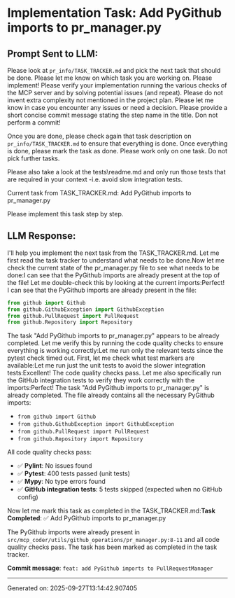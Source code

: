# Implementation Task: Add PyGithub imports to pr_manager.py

## Prompt Sent to LLM:
Please look at `pr_info/TASK_TRACKER.md` and pick the next task that should be done.
Please let me know on which task you are working on.
Please implement!
Please verify your implementation running the various checks of the MCP server and by solving potential issues (and repeat).
Please do not invent extra complexity not mentioned in the project plan.
Please let me know in case you encounter any issues or need a decision.
Please provide a short concise commit message stating the step name in the title. Don not perform a commit!

Once you are done, please check again that task description on `pr_info/TASK_TRACKER.md` to ensure that everything is done.
Once everything is done, please mark the task as done.
Please work only on one task. Do not pick further tasks.

Please also take a look at the tests\readme.md and only run those tests that are required in your context -i.e. avoid slow integration tests.

Current task from TASK_TRACKER.md: Add PyGithub imports to pr_manager.py

Please implement this task step by step.

## LLM Response:
I'll help you implement the next task from the TASK_TRACKER.md. Let me first read the task tracker to understand what needs to be done.Now let me check the current state of the pr_manager.py file to see what needs to be done:I can see that the PyGithub imports are already present at the top of the file! Let me double-check this by looking at the current imports:Perfect! I can see that the PyGithub imports are already present in the file:

```python
from github import Github
from github.GithubException import GithubException
from github.PullRequest import PullRequest
from github.Repository import Repository
```

The task "Add PyGithub imports to pr_manager.py" appears to be already completed. Let me verify this by running the code quality checks to ensure everything is working correctly:Let me run only the relevant tests since the pytest check timed out. First, let me check what test markers are available:Let me run just the unit tests to avoid the slower integration tests:Excellent! The code quality checks pass. Let me also specifically run the GitHub integration tests to verify they work correctly with the imports:Perfect! The task "Add PyGithub imports to pr_manager.py" is already completed. The file already contains all the necessary PyGithub imports:

- `from github import Github`
- `from github.GithubException import GithubException` 
- `from github.PullRequest import PullRequest`
- `from github.Repository import Repository`

All code quality checks pass:
- ✅ **Pylint**: No issues found
- ✅ **Pytest**: 400 tests passed (unit tests)
- ✅ **Mypy**: No type errors found
- ✅ **GitHub integration tests**: 5 tests skipped (expected when no GitHub config)

Now let me mark this task as completed in the TASK_TRACKER.md:**Task Completed**: ✅ Add PyGithub imports to pr_manager.py

The PyGithub imports were already present in `src/mcp_coder/utils/github_operations/pr_manager.py:8-11` and all code quality checks pass. The task has been marked as completed in the task tracker.

**Commit message**: `feat: add PyGithub imports to PullRequestManager`

---
Generated on: 2025-09-27T13:14:42.907405